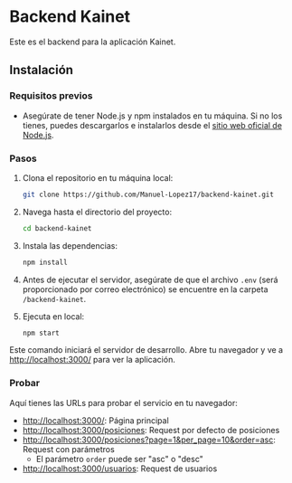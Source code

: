# Backend Kainet

Este es el backend para la aplicación Kainet.

## Instalación

### Requisitos previos

- Asegúrate de tener Node.js y npm instalados en tu máquina. Si no los tienes, puedes descargarlos e instalarlos desde el [sitio web oficial de Node.js](https://nodejs.org/).

### Pasos

1. Clona el repositorio en tu máquina local:

   ```bash
   git clone https://github.com/Manuel-Lopez17/backend-kainet.git
   ```

2. Navega hasta el directorio del proyecto:

   ```bash
   cd backend-kainet
   ```

3. Instala las dependencias:

   ```bash
   npm install
   ```

4. Antes de ejecutar el servidor, asegúrate de que el archivo `.env` (será proporcionado por correo electrónico) se encuentre en la carpeta `/backend-kainet`.

5. Ejecuta en local:

   ```bash
   npm start
   ```

Este comando iniciará el servidor de desarrollo. Abre tu navegador y ve a [http://localhost:3000/](http://localhost:3000/) para ver la aplicación.

### Probar

Aquí tienes las URLs para probar el servicio en tu navegador:

- [http://localhost:3000/](http://localhost:3000/): Página principal
- [http://localhost:3000/posiciones](http://localhost:3000/posiciones): Request por defecto de posiciones
- [http://localhost:3000/posiciones?page=1&per_page=10&order=asc](http://localhost:3000/posiciones?page=1&per_page=10&order=asc): Request con parámetros
  - El parámetro `order` puede ser "asc" o "desc"
- [http://localhost:3000/usuarios](http://localhost:3000/usuarios): Request de usuarios
